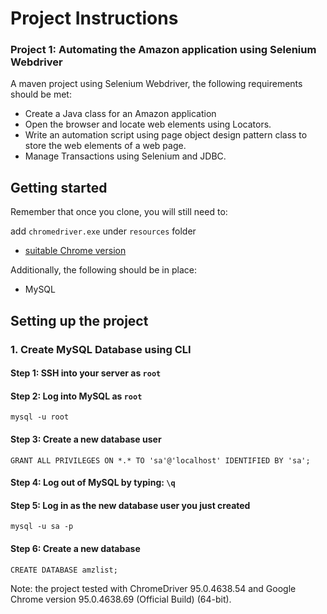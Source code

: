 # Project Instructions

### Project 1: Automating the Amazon application using Selenium Webdriver

A maven project using Selenium Webdriver, the following requirements should be met:

- Create a Java class for an Amazon application
- Open the browser and locate web elements using Locators.
- Write an automation script using page object design pattern class to store the web elements of a web page.
- Manage Transactions using Selenium and JDBC.

## Getting started

Remember that once you clone, you will still need to:

add `chromedriver.exe` under `resources` folder
- [suitable Chrome version](https://chromedriver.chromium.org/downloads)

Additionally, the following should be in place:

- MySQL

## Setting up the project

### 1. Create MySQL Database using CLI

#### Step 1: SSH into your server as `root`

#### Step 2: Log into MySQL as `root`
```
mysql -u root
```

#### Step 3: Create a new database user
```
GRANT ALL PRIVILEGES ON *.* TO 'sa'@'localhost' IDENTIFIED BY 'sa';
```

#### Step 4: Log out of MySQL by typing: `\q`

#### Step 5: Log in as the new database user you just created
```
mysql -u sa -p
```
#### Step 6: Create a new database
```
CREATE DATABASE amzlist;
```


Note: the project tested with ChromeDriver 95.0.4638.54 and Google Chrome version 95.0.4638.69 (Official Build) (64-bit).
